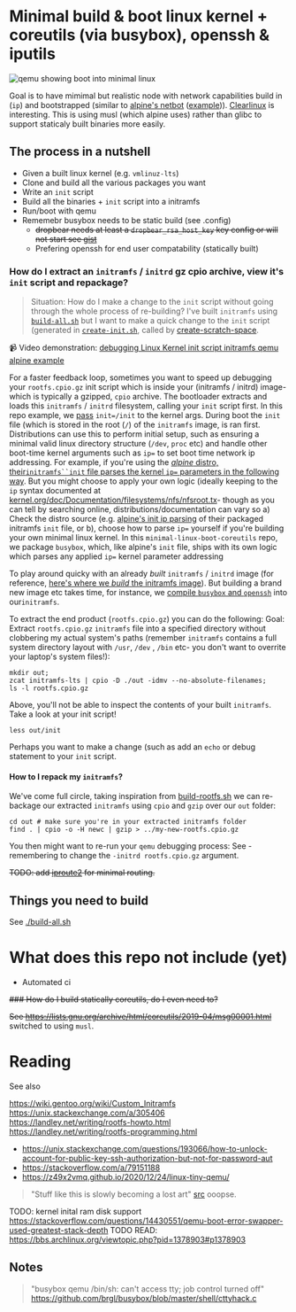 # Minimal build & boot linux kernel + coreutils (via busybox), openssh & iputils

![qemu showing boot into minimal linux](./img/boot-qemu-example.png)

Goal is to have mimimal but realistic node with network capabilities build in (`ip`) and bootstrapped (similar to [alpine's netbot](https://boot.alpinelinux.org/) ([example](https://github.com/KarmaComputing/server-bootstrap/blob/494089caa2c88bbf37a739aa96561231d5847be5/.github/workflows/build-alpine-netboot-image-zfs.yml#L1))). [Clearlinux](https://github.com/clearlinux/distribution) is interesting. This is using musl (which alpine uses) rather than glibc to support staticaly built binaries more easily.


## The process in a nutshell

- Given a built linux kernel (e.g. `vmlinuz-lts`)
- Clone and build all the various packages you want
- Write an `init` script
- Build all the binaries + `init` script into a initramfs
- Run/boot with qemu
- Rememebr busybox needs to be static build (see .config)
  - <strike>dropbear needs at least a `dropbear_rsa_host_key` key config or will not start see [gist](https://gist.github.com/mad4j/7983719) </strike>
  - Prefering openssh for end user compatability (statically built)

### How do I extract an `initramfs` / `initrd` gz cpio archive, view it's `init` script and repackage?

> Situation: How do I make a change to the `init` script without going through the whole process of re-building? I've built `initramfs` using [`build-all.sh`](https://github.com/KarmaComputing/minimal-linux-boot-coreutils/blob/c64027b54b12d488f83cef75b5fbfee3d444e661/build-all.sh#L1) but I want to make a quick change to the `init` script (generated in [`create-init.sh`](https://github.com/KarmaComputing/minimal-linux-boot-coreutils/blob/c64027b54b12d488f83cef75b5fbfee3d444e661/create-init.sh#L1), called by [create-scratch-space](https://github.com/KarmaComputing/minimal-linux-boot-coreutils/blob/c64027b54b12d488f83cef75b5fbfee3d444e661/create-scratch-space.sh#L71).

📹 Video demonstration: [debugging Linux Kernel init script initramfs qemu alpine example](https://youtu.be/lpCHsihnV50)

For a faster feedback loop, sometimes you want to speed up debugging your `rootfs.cpio.gz` init script which is inside your (initramfs / initrd) image- which is typically a gzipped, `cpio` archive. The bootloader extracts and loads this `initramfs` / `initrd` filesystem, calling your `init` script first. In this repo example, we [pass](https://github.com/KarmaComputing/minimal-linux-boot-coreutils/blob/c64027b54b12d488f83cef75b5fbfee3d444e661/run-qemu.sh#L5C144-L5C154) `init=/init` to the kernel args. During boot the `init` file
(which is stored in the root (`/`) of the `initramfs` image, is ran first. Distributions can use this to perform initial setup, such as ensuring
a minimal valid linux directory structure (`/dev`, `proc` etc) and handle other boot-time kernel arguments such as `ip=` to set boot time network ip addressing. For example, if you're using  the [_alpine_ distro, their`initramfs``init` file
parses the kernel `ip=` parameters in the following way](https://gitlab.alpinelinux.org/alpine/mkinitfs/-/blob/master/initramfs-init.in?ref_type=heads#L184-206). But you might choose to apply your own logic (ideally keeping to the `ip` syntax documented at [kernel.org/doc/Documentation/filesystems/nfs/nfsroot.tx](https://www.kernel.org/doc/Documentation/filesystems/nfs/nfsroot.txt#:~:text=ip%3D%3Cclient%2Dip%3E%3A%3Cserver%2Dip%3E%3A%3Cgw%2Dip%3E%3A%3Cnetmask%3E%3A%3Chostname%3E%3A%3Cdevice%3E%3A%3Cautoconf%3E%3A%0A%20%20%20%3Cdns0%2Dip%3E%3A%3Cdns1%2Dip%3E%3A%3Cntp0%2Dip%3E)- though as you can tell by searching online, distributions/documentation can vary so a) Check the distro source (e.g. [alpine's init ip parsing](https://gitlab.alpinelinux.org/alpine/mkinitfs/-/blob/master/initramfs-init.in?ref_type=heads#L184-206) of their packaged initramfs `init` file, or b), choose how to parse `ip=` yourself if you're building your own minimal linux kernel. In this `minimal-linux-boot-coreutils` repo, we package `busybox`, which, like alpine's `init` file, ships with its own logic which parses any applied `ip=` kernel parameter addressing
 
To play around quicky with an already *built* `initramfs` / `initrd` image (for reference, [here's where we _build_ the initramfs image](https://github.com/KarmaComputing/minimal-linux-boot-coreutils/blob/c64027b54b12d488f83cef75b5fbfee3d444e661/build-rootfs.sh#L7)). But building a brand new image etc takes time, for instance, we [compile `busybox` and `openssh`](https://github.com/KarmaComputing/minimal-linux-boot-coreutils/blob/c64027b54b12d488f83cef75b5fbfee3d444e661/build-all.sh#L26-L35) into our`initramfs`. 

To extract the end product (`rootfs.cpio.gz`) you can do the following:
Goal: Extract `rootfs.cpio.gz` `initramfs` file into a specified directory without clobbering my actual system's paths (remember `initramfs` contains a full system directory layout with `/usr`, `/dev` , `/bin` etc- you don't want to overrite your laptop's system files!):
```
mkdir out;
zcat initramfs-lts | cpio -D ./out -idmv --no-absolute-filenames;
ls -l rootfs.cpio.gz
```
Above, you'll not be able to inspect the contents of your built `initramfs`. Take a look at your init script!
```
less out/init
```
Perhaps you want to make a change (such as add an `echo` or debug statement to your `init` script.

#### How to I repack my `initramfs`?

We've come full circle, taking inspiration from [build-rootfs.sh](https://github.com/KarmaComputing/minimal-linux-boot-coreutils/blob/c64027b54b12d488f83cef75b5fbfee3d444e661/build-rootfs.sh#L7) we can re-backage our extracted `initramfs` using `cpio` and `gzip` over our `out` folder:

```
cd out # make sure you're in your extracted initramfs folder
find . | cpio -o -H newc | gzip > ../my-new-rootfs.cpio.gz
```

You then might want to re-run your `qemu` debugging process: See [](https://github.com/KarmaComputing/minimal-linux-boot-coreutils/blob/c64027b54b12d488f83cef75b5fbfee3d444e661/run-qemu.sh#L5)- remembering to change the `-initrd rootfs.cpio.gz` argument.

<strike>TODO: add [iproute2](https://github.com/iproute2/iproute2) for minimal routing.</strike>

## Things you need to build

See [./build-all.sh](./build-all.sh)

# What does this repo not include (yet)

- Automated ci

<strike>### How do I build statically coreutils, do I even need to?

See https://lists.gnu.org/archive/html/coreutils/2019-04/msg00001.html </strike> switched to using `musl`.


# Reading
See also

https://wiki.gentoo.org/wiki/Custom_Initramfs
https://unix.stackexchange.com/a/305406
https://landley.net/writing/rootfs-howto.html
https://landley.net/writing/rootfs-programming.html
- https://unix.stackexchange.com/questions/193066/how-to-unlock-account-for-public-key-ssh-authorization-but-not-for-password-aut
- https://stackoverflow.com/a/79151188
- https://z49x2vmq.github.io/2020/12/24/linux-tiny-qemu/

> "Stuff like this is slowly becoming a lost art" [src](https://www.linuxquestions.org/questions/linux-general-1/bin-bash-as-primary-init-4175543547/#post5367386) ooopse.


TODO: kernel inital ram disk support https://stackoverflow.com/questions/14430551/qemu-boot-error-swapper-used-greatest-stack-depth
TODO READ: https://bbs.archlinux.org/viewtopic.php?pid=1378903#p1378903

## Notes

> "busybox qemu /bin/sh: can't access tty; job control turned off"
> https://github.com/brgl/busybox/blob/master/shell/cttyhack.c
